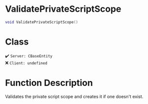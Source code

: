 # ValidatePrivateScriptScope
```lua
void ValidatePrivateScriptScope()
```
# Class
✔️ `Server: CBaseEntity`  
❌ `Client: undefined`  

# Function Description
Validates the private script scope and creates it if one doesn't exist.
